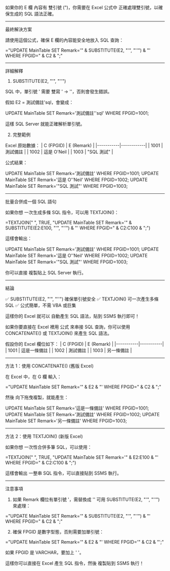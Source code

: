 如果你的 E 欄 內容有 雙引號 (")，你需要在 Excel 公式中 正確處理雙引號，以確保生成的 SQL 語法正確。


---

最終解決方案

請使用這個公式，確保 E 欄的內容能安全地放入 SQL 查詢：

="UPDATE MainTable SET Remark='" & SUBSTITUTE(E2, "'", "''") & "' WHERE FPGID=" & C2 & ";"


---

詳細解釋

1. SUBSTITUTE(E2, "'", "''")

SQL 中，單引號 ' 需要 雙寫 ' → ''，否則會發生錯誤。

假如 E2 = 測試備註'sql，會變成：

UPDATE MainTable SET Remark='測試備註''sql' WHERE FPGID=1001;

這樣 SQL Server 就能正確解析單引號。



2. 完整範例

Excel 原始數據： | C (FPGID) | E (Remark) | |-----------|------------| | 1001      | 測試備註    | | 1002      | 這是 O'Neil | | 1003      | "SQL 測試"  |

公式結果：

UPDATE MainTable SET Remark='測試備註' WHERE FPGID=1001;
UPDATE MainTable SET Remark='這是 O''Neil' WHERE FPGID=1002;
UPDATE MainTable SET Remark='"SQL 測試"' WHERE FPGID=1003;





---

批量合併成一個 SQL 語句

如果你想 一次生成多條 SQL 指令，可以用 TEXTJOIN()：

=TEXTJOIN(" ", TRUE, "UPDATE MainTable SET Remark='" & SUBSTITUTE(E2:E100, "'", "''") & "' WHERE FPGID=" & C2:C100 & ";")

這樣會輸出：

UPDATE MainTable SET Remark='測試備註' WHERE FPGID=1001; UPDATE MainTable SET Remark='這是 O''Neil' WHERE FPGID=1002; UPDATE MainTable SET Remark='"SQL 測試"' WHERE FPGID=1003;

你可以直接 複製貼上 SQL Server 執行。


---

結論

✅ SUBSTITUTE(E2, "'", "''") 確保單引號安全
✅ TEXTJOIN() 可一次產生多條 SQL
✅ 公式簡單，不需 VBA 或巨集

這樣你的 Excel 就可以 自動產生 SQL 語法，貼到 SSMS 執行即可！



如果你要直接在 Excel 裡用 公式 來串接 SQL 查詢，你可以使用 CONCATENATE() 或 TEXTJOIN() 來產生 SQL 語法。

假設你的 Excel 欄位如下： | C (FPGID) | E (Remark) | |-----------|-----------| | 1001      | 這是一條備註 | | 1002      | 測試備註 | | 1003      | 另一條備註 |


---

方法 1：使用 CONCATENATE() (舊版 Excel)

在 Excel 中，在 G 欄 輸入：

="UPDATE MainTable SET Remark='" & E2 & "' WHERE FPGID=" & C2 & ";"

然後 向下拖曳複製，就能產生：

UPDATE MainTable SET Remark='這是一條備註' WHERE FPGID=1001;
UPDATE MainTable SET Remark='測試備註' WHERE FPGID=1002;
UPDATE MainTable SET Remark='另一條備註' WHERE FPGID=1003;


---

方法 2：使用 TEXTJOIN() (新版 Excel)

如果你想 一次性合併多筆 SQL，可以使用：

=TEXTJOIN(" ", TRUE, "UPDATE MainTable SET Remark='" & E2:E100 & "' WHERE FPGID=" & C2:C100 & ";")

這樣會輸出 一整串 SQL 指令，可以直接貼到 SSMS 執行。


---

注意事項

1. 如果 Remark 欄位有單引號 '，需替換成 ''
可用 SUBSTITUTE(E2, "'", "''") 來處理：

="UPDATE MainTable SET Remark='" & SUBSTITUTE(E2, "'", "''") & "' WHERE FPGID=" & C2 & ";"


2. 確保 FPGID 是數字型態，否則需要加單引號：

="UPDATE MainTable SET Remark='" & E2 & "' WHERE FPGID='" & C2 & "';"

如果 FPGID 是 VARCHAR，要加上 ' '。



這樣你可以直接在 Excel 產生 SQL 指令，然後 複製貼到 SSMS 執行！

